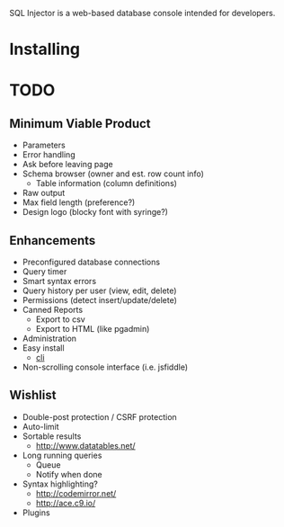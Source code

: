 SQL Injector is a web-based database console intended for developers.  

Installing
==========



TODO
====
## Minimum Viable Product
* Parameters
* Error handling
* Ask before leaving page
* Schema browser (owner and est. row count info)
  * Table information (column definitions)
* Raw output
* Max field length (preference?)
* Design logo (blocky font with syringe?)

## Enhancements
* Preconfigured database connections
* Query timer
* Smart syntax errors
* Query history per user (view, edit, delete)
* Permissions (detect insert/update/delete)
* Canned Reports
  * Export to csv
  * Export to HTML (like pgadmin)
* Administration
* Easy install 
  * [cli](https://github.com/rlidwka/sinopia/blob/master/lib/cli.js)
* Non-scrolling console interface (i.e. jsfiddle)

## Wishlist
* Double-post protection / CSRF protection
* Auto-limit
* Sortable results
  * http://www.datatables.net/
* Long running queries
  * Queue 
  * Notify when done
* Syntax highlighting?
  * http://codemirror.net/
  * http://ace.c9.io/
* Plugins

